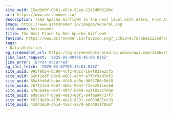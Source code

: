 ```yaml
---
site_uuid: 15ad9d0f-03b1-45c4-92ea-22d5d09618bc
url: https://www.astronomer.io/
description: Take Apache Airflow® to the next level with Astro. From AI and Large Language Models to data-driven applications, Astronomer delivers reliability at any scale and accelerates innovation.
image: https://www.astronomer.io/images/General.png
site_name: Astronomer
title: The Best Place to Run Apache Airflow®
favicon: https://www.astronomer.io/favicon.svg?_cchid=9c757aba2122bd77699d0b55ce381f6c
tags:
- Data-Utilities
og_screenshot_url: https://og-screenshots-prod.s3.amazonaws.com/1366x768/80/false/c3636c9adad3e69e9e40f4d1c90fbbc94a75074ddfee7365577f5124be2c0e3a.jpeg
jina_last_request: '2025-03-09T06:45:09.836Z'
jina_error: 'Error occurred'
og_last_fetch: '2025-03-07T05:19:01.836Z'
site_uuid: 995f9bb4-bc90-4cf2-961c-164f83ae25f5
site_uuid: 6c6f2edf-90cd-4687-a6bf-a7f3f9ad70f2
site_uuid: 65affd0d-bcbe-4fb8-ad0e-9055780c5df0
site_uuid: 7b7f11e3-54b7-466c-90a7-f3da251cec0d
site_uuid: a76abd8e-d64f-4977-b959-aa2f01a2fdde
site_uuid: edac697f-93ad-40e3-89f1-84faa94737f7
site_uuid: f621de89-e795-4ea2-8291-ee683d27ec93
site_uuid: 41042e50-ca14-4507-a870-a07d0c1f056f
---
```


